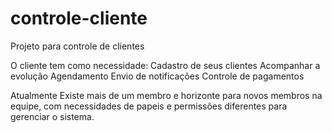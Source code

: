 # controle-cliente
Projeto para controle de clientes

O cliente tem como necessidade:
Cadastro de seus clientes
Acompanhar a evolução
Agendamento 
Envio de notificações 
Controle de pagamentos

Atualmente Existe mais de um membro e horizonte para novos membros na equipe, com necessidades de papeis e permissões diferentes para gerenciar o sistema.
